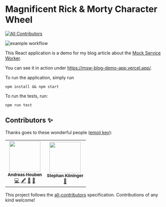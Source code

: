 # Magnificent Rick & Morty Character Wheel
<!-- ALL-CONTRIBUTORS-BADGE:START - Do not remove or modify this section -->
[![All Contributors](https://img.shields.io/badge/all_contributors-2-orange.svg?style=flat-square)](#contributors-)
<!-- ALL-CONTRIBUTORS-BADGE:END -->

![example workflow](https://github.com/andreashouben/msw-blog/actions/workflows/node.js.yml/badge.svg)

This React application is a demo for my blog article about the [Mock Service Worker](https://mswjs.io/).

You can see it in action under https://msw-blog-demo-app.vercel.app/.

To run the application, simply run

`npm install && npm start`

To run the tests, run:

`npm run test`
## Contributors ✨

Thanks goes to these wonderful people ([emoji key](https://allcontributors.org/docs/en/emoji-key)):

<!-- ALL-CONTRIBUTORS-LIST:START - Do not remove or modify this section -->
<!-- prettier-ignore-start -->
<!-- markdownlint-disable -->
<table>
  <tr>
     <td align="center"><a href="https://github.com/andreashouben"><img src="https://avatars.githubusercontent.com/u/3708288?v=4?s=100" width="100px;" alt=""/><br /><sub><b>Andreas Houben</b></sub></a><br /><a href="https://github.com/andreashouben/msw-blog/commits?author=andreashouben" title="Code">💻</a> <a href="#content-andreashouben" title="Content">🖋</a> <a href="https://github.com/andreashouben/msw-blog/commits?author=andreashouben" title="Documentation">📖</a> <a href="#ideas-andreashouben" title="Ideas, Planning, & Feedback">🤔</a></td>
    <td align="center"><a href="http://www.stekoe.de"><img src="https://avatars.githubusercontent.com/u/1809221?v=4?s=100" width="100px;" alt=""/><br /><sub><b>Stephan Köninger</b></sub></a><br /><a href="https://github.com/andreashouben/msw-blog/pulls?q=is%3Apr+reviewed-by%3ASteKoe" title="Reviewed Pull Requests">👀</a></td>
  </tr>
</table>

<!-- markdownlint-restore -->
<!-- prettier-ignore-end -->

<!-- ALL-CONTRIBUTORS-LIST:END -->

This project follows the [all-contributors](https://github.com/all-contributors/all-contributors) specification. Contributions of any kind welcome!